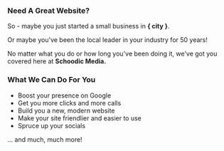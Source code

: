 <script lang='ts'>
    import { page } from '$app/stores';
    const city = $page.data.city;
</script>

<div class="max-w-[640px] w-full m-auto text-center text-lg short:text-xl lg:text-xl">
    <h3 class="mb-4">Need A Great Website?</h3>
    <div class="flex flex-col gap-4">
        <p>
            So - maybe you just started a small business in <strong>{ city }</strong>.
        </p>
        <p>
            Or maybe you've been the local leader in your industry for 50 years!
        </p>
        <p>
            No matter what you do or how long you've been doing it, we've got you covered here at <strong>Schoodic Media.</strong>
        </p>
    </div>
</div>

<div class="mt-12 max-w-[640px] w-full m-auto text-center text-lg short:text-xl lg:text-xl flex flex-col">
    <h3 class="mb-4">What We Can Do For You</h3>
    <ul class="flex flex-col gap-4 list-disc">
        <li>Boost your presence on Google</li>
        <li>Get you more clicks and more calls</li>
        <li>Build you a new, modern website</li>
        <li>Make your site friendlier and easier to use</li>
        <li>Spruce up your socials</li>
    </ul>
    <p class="text-center text-lg short:text-2xl lg:text-2xl flex flex-col mt-8">... and much, much more!</p>
</div>